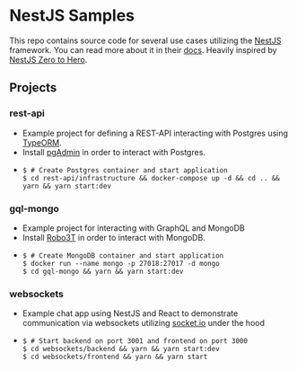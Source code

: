 # NestJS Samples

This repo contains source code for several use cases utilizing the [NestJS](https://nestjs.com/) framework. You can read more about it in their [docs](https://docs.nestjs.com/). Heavily inspired by [NestJS Zero to Hero](https://www.udemy.com/course/nestjs-zero-to-hero). 

## Projects

### rest-api

- Example project for defining a REST-API interacting with Postgres using [TypeORM](https://typeorm.io/).
- Install [pgAdmin](https://www.pgadmin.org/download/) in order to interact with Postgres.
- ```console
  $ # Create Postgres container and start application
  $ cd rest-api/infrastructure && docker-compose up -d && cd .. && yarn && yarn start:dev 
  ```

### gql-mongo

- Example project for interacting with GraphQL and MongoDB
- Install [Robo3T](https://robomongo.org/download) in order to interact with MongoDB.
- ```console
  $ # Create MongoDB container and start application
  $ docker run --name mongo -p 27018:27017 -d mongo
  $ cd gql-mongo && yarn && yarn start:dev
  ```

### websockets

- Example chat app using NestJS and React to demonstrate communication via websockets utilizing [socket.io](https://socket.io/) under the hood
- ```console
  $ # Start backend on port 3001 and frontend on port 3000
  $ cd websockets/backend && yarn && yarn start:dev
  $ cd websockets/frontend && yarn && yarn start
  ```
